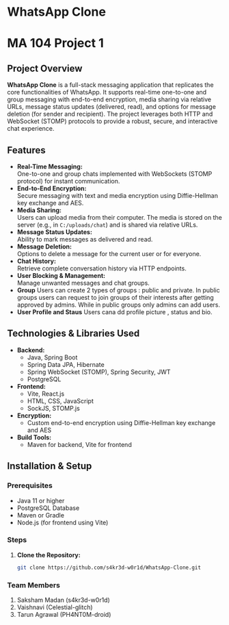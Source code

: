 # WhatsApp Clone 
# MA 104 Project 1

## Project Overview
**WhatsApp Clone** is a full-stack messaging application that replicates the core functionalities of WhatsApp. It supports real-time one-to-one and group messaging with end-to-end encryption, media sharing via relative URLs, message status updates (delivered, read), and options for message deletion (for sender and recipient). The project leverages both HTTP and WebSocket (STOMP) protocols to provide a robust, secure, and interactive chat experience.

## Features
- **Real-Time Messaging:**  
  One-to-one and group chats implemented with WebSockets (STOMP protocol) for instant communication.
- **End-to-End Encryption:**  
  Secure messaging with text and media encryption using Diffie-Hellman key exchange and AES.
- **Media Sharing:**  
  Users can upload media from their computer. The media is stored on the server (e.g., in `C:/uploads/chat`) and is shared via relative URLs.
- **Message Status Updates:**  
  Ability to mark messages as delivered and read.
- **Message Deletion:**  
  Options to delete a message for the current user or for everyone.
- **Chat History:**  
  Retrieve complete conversation history via HTTP endpoints.
- **User Blocking & Management:**  
  Manage unwanted messages and chat groups.
- **Group**
  Users can create 2 types of groups : public and private. In public groups users can request to join groups of their interests after getting approved by admins. While in public groups only admins can add users.
- **User Profile and Staus**
  Users cana dd profile picture , status and bio.

## Technologies & Libraries Used
- **Backend:**  
  - Java, Spring Boot  
  - Spring Data JPA, Hibernate  
  - Spring WebSocket (STOMP), Spring Security, JWT  
  - PostgreSQL  
- **Frontend:**  
  - Vite, React.js  
  - HTML, CSS, JavaScript  
  - SockJS, STOMP.js  
- **Encryption:**  
  - Custom end-to-end encryption using Diffie-Hellman key exchange and AES  
- **Build Tools:**  
  - Maven for backend, Vite for frontend

## Installation & Setup

### Prerequisites
- Java 11 or higher
- PostgreSQL Database
- Maven or Gradle
- Node.js (for frontend using Vite)

### Steps

1. **Clone the Repository:**
   ```bash
   git clone https://github.com/s4kr3d-w0r1d/WhatsApp-Clone.git

### Team Members

1. Saksham Madan (s4kr3d-w0r1d) 
2. Vaishnavi (Celestial-glitch)
3. Tarun Agrawal (PH4NT0M-droid)
